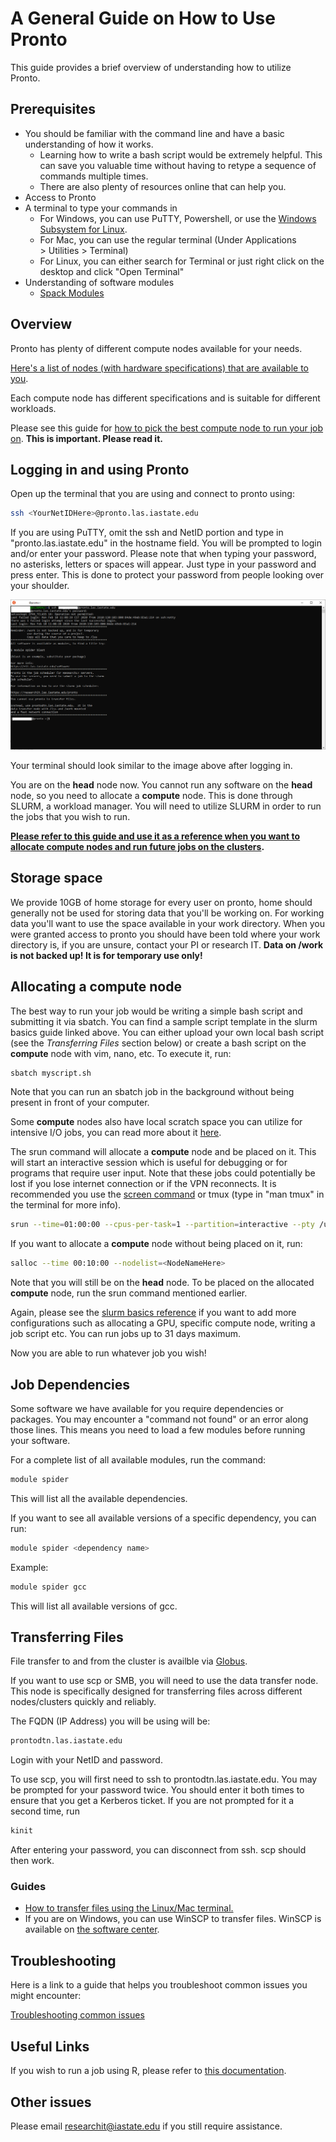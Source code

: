 # A General Guide on How to Use Pronto

This guide provides a brief overview of understanding how to utilize Pronto. 

Prerequisites
-------------

*   You should be familiar with the command line and have a basic understanding of how it works. 
    *   Learning how to write a bash script would be extremely helpful. This can save you valuable time without having to retype a sequence of commands multiple times.
    *   There are also plenty of resources online that can help you.
*   Access to Pronto
*   A terminal to type your commands in
    *   For Windows, you can use PuTTY, Powershell, or use the [Windows Subsystem for Linux](https://docs.microsoft.com/en-us/windows/wsl/install-win10).
    *   For Mac, you can use the regular terminal (Under Applications > Utilities > Terminal)
    *   For Linux, you can either search for Terminal or just right click on the desktop and click "Open Terminal"
*   Understanding of software modules
    *   [Spack Modules](spack_modules.md)

Overview
--------

Pronto has plenty of different compute nodes available for your needs. 

[Here's a list of nodes (with hardware specifications) that are available to you](hardware.md).

Each compute node has different specifications and is suitable for different workloads.

Please see this guide for [how to pick the best compute node to run your job on](picking_the_best_resource.md). **This is important. Please read it.** 

Logging in and using Pronto
---------------------------

Open up the terminal that you are using and connect to pronto using:

```bash
ssh <YourNetIDHere>@pronto.las.iastate.edu
```

If you are using PuTTY, omit the ssh and NetID portion and type in "pronto.las.iastate.edu" in the hostname field. You will be prompted to login and/or enter your password. Please note that when typing your password, no asterisks, letters or spaces will appear. Just type in your password and press enter. This is done to protect your password from people looking over your shoulder.

![pronto_window](img/pronto_intro.png)

Your terminal should look similar to the image above after logging in.

You are on the **head** node now. You cannot run any software on the **head** node, so you need to allocate a **compute** node. This is done through SLURM, a workload manager. You will need to utilize SLURM in order to run the jobs that you wish to run. 

**[Please refer to this guide and use it as a reference when you want to allocate compute nodes and run future jobs on the clusters](slurm_basics.md).**

Storage space
-------------

We provide 10GB of home storage for every user on pronto, home should generally not be used for storing data that you'll be working on. For working data you'll want to use the space available in your work directory. When you were granted access to pronto you should have been told where your work directory is, if you are unsure, contact your PI or research IT. **Data on /work is not backed up! It is for temporary use only!**

Allocating a compute node
-------------------------

The best way to run your job would be writing a simple bash script and submitting it via sbatch. You can find a sample script template in the slurm basics guide linked above. You can either upload your own local bash script (see the _Transferring Files_ section below) or create a bash script on the **compute** node with vim, nano, etc. To execute it, run: 

```bash
sbatch myscript.sh
```

Note that you can run an sbatch job in the background without being present in front of your computer.

Some **compute** nodes also have local scratch space you can utilize for intensive I/O jobs, you can read more about it [here](using-local-scratch-space-io-intensive-jobs).

The srun command will allocate a **compute** node and be placed on it. This will start an interactive session which is useful for debugging or for programs that require user input. Note that these jobs could potentially be lost if you lose internet connection or if the VPN reconnects. It is recommended you use the [screen command](https://researchit.las.iastate.edu/using-screen-protect-your-process) or tmux (type in "man tmux" in the terminal for more info).

```bash
srun --time=01:00:00 --cpus-per-task=1 --partition=interactive --pty /usr/bin/bash
```

If you want to allocate a **compute** node without being placed on it, run:

```bash
salloc --time 00:10:00 --nodelist=<NodeNameHere>
```

Note that you will still be on the **head** node. To be placed on the allocated **compute** node, run the srun command mentioned earlier. 

Again, please see the [slurm basics reference](slurm_basics.md) if you want to add more configurations such as allocating a GPU, specific compute node, writing a job script etc. You can run jobs up to 31 days maximum.

Now you are able to run whatever job you wish!

Job Dependencies
----------------

Some software we have available for you require dependencies or packages. You may encounter a "command not found" or an error along those lines. This means you need to load a few modules before running your software. 

For a complete list of all available modules, run the command:

```bash
module spider
```

This will list all the available dependencies. 

If you want to see all available versions of a specific dependency, you can run:

```bash
module spider <dependency name>
```

Example:

```bash
module spider gcc
```

This will list all available versions of gcc. 

Transferring Files
------------------

File transfer to and from the cluster is availble via [Globus](file_transfers/globus.md).

If you want to use scp or SMB, you will need to use the data transfer node. This node is specifically designed for transferring files across different nodes/clusters quickly and reliably. 

The FQDN (IP Address) you will be using will be:

```bash
prontodtn.las.iastate.edu
```

Login with your NetID and password.

To use scp, you will first need to ssh to prontodtn.las.iastate.edu. You may be prompted for your password twice. You should enter it both times to ensure that you get a Kerberos ticket. If you are not prompted for it a second time, run

```bash
kinit
```

After entering your password, you can disconnect from ssh. scp should then work.

### Guides

*   [How to transfer files using the Linux/Mac terminal.](https://researchit.las.iastate.edu/data-transfer-node-condo)
*   If you are on Windows, you can use WinSCP to transfer files. WinSCP is available on [the software center](https://researchit.las.iastate.edu/how-use-software-center-windows).

Troubleshooting
---------------

Here is a link to a guide that helps you troubleshoot common issues you might encounter:

[Troubleshooting common issues](troubleshooting/common_issues.md)

Useful Links
------------

If you wish to run a job using R, please refer to [this documentation](r.md).

Other issues
------------

Please email [researchit@iastate.edu](mailto:researchit@iastate.edu) if you still require assistance.